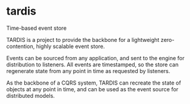 tardis
======

Time-based event store

TARDIS is a project to provide the backbone for a lightweight zero-contention, highly scalable event store.

Events can be sourced from any application, and sent to the engine for distribution to listeners. All events are timestamped, so the store can regenerate state from any point in time as requested by listeners.

As the backbone of a CQRS system, TARDIS can recreate the state of objects at any point in time, and can be used as the event source for distributed models.

